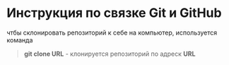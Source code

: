 # Инструкция по связке Git и GitHub

чтбы склонировать репозиторий к себе на компьютер, используется команда
> **git clone URL** - клонируется репозиторий по адреск **URL**

